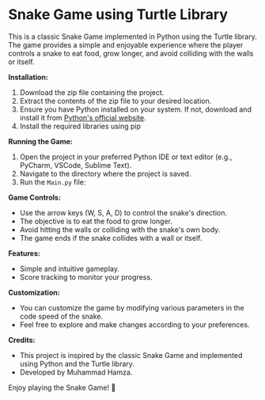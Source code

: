 # Snake Game using Turtle Library

This is a classic Snake Game implemented in Python using the Turtle library. The game provides a simple and enjoyable experience where the player controls a snake to eat food, grow longer, and avoid colliding with the walls or itself.

**Installation:**

1. Download the zip file containing the project.
2. Extract the contents of the zip file to your desired location.
3. Ensure you have Python installed on your system. If not, download and install it from [Python's official website](https://www.python.org/downloads/).
4. Install the required libraries using pip

**Running the Game:**

1. Open the project in your preferred Python IDE or text editor (e.g., PyCharm, VSCode, Sublime Text).
2. Navigate to the directory where the project is saved.
3. Run the `Main.py` file:

**Game Controls:**

- Use the arrow keys (W, S, A, D) to control the snake's direction.
- The objective is to eat the food to grow longer.
- Avoid hitting the walls or colliding with the snake's own body.
- The game ends if the snake collides with a wall or itself.

**Features:**

- Simple and intuitive gameplay.
- Score tracking to monitor your progress.

**Customization:**

- You can customize the game by modifying various parameters in the code speed of the snake.
- Feel free to explore and make changes according to your preferences.

**Credits:**

- This project is inspired by the classic Snake Game and implemented using Python and the Turtle library.
- Developed by Muhammad Hamza.

Enjoy playing the Snake Game! 🐍
